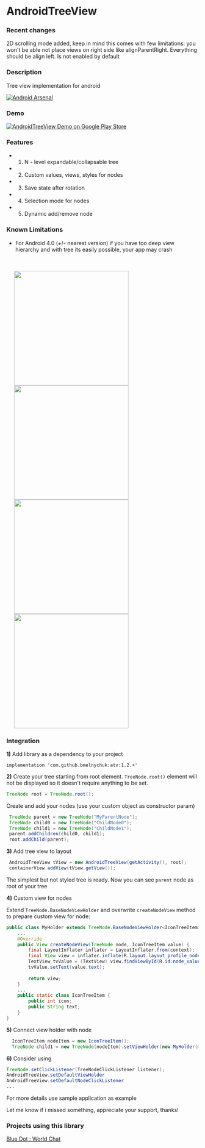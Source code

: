 AndroidTreeView
====================

### Recent changes


2D scrolling mode added, keep in mind this comes with few limitations: you won't be able not place views on right side like alignParentRight. Everything should be align left. Is not enabled by default


### Description

Tree view implementation for android

[![Android Arsenal](https://img.shields.io/badge/Android%20Arsenal-AndroidTreeView-brightgreen.svg?style=flat)](https://android-arsenal.com/details/1/1534)

### Demo

[![AndroidTreeView Demo on Google Play Store](http://style.anu.edu.au/_anu/images/icons/icon-google-play-small.png)](https://play.google.com/store/apps/details?id=com.unnamed.b.atv.demo)


### Features
+ 1. N - level expandable/collapsable tree
+ 2. Custom values, views, styles for nodes
+ 3. Save state after rotation
+ 4. Selection mode for nodes
+ 5. Dynamic add/remove node

### Known Limitations
+ For Android 4.0 (+/- nearest version) if you have too deep view hierarchy and with tree its easily possible, your app may crash

<br>
<br>

<img width='300' hspace='20' align='left' src='https://lh4.ggpht.com/xzkb3N58LH2Tsb_gGs0u3_x81VOLwlhcp-f4pz_sR_iR3vAKXfJoAcwBjN74LvzpVLE=h900-rw' />

<img width='300' hspace='20' src='https://lh5.ggpht.com/Ut6By_iUnkNfzIbaPBsc8hBeQeFj_2UXJh_1tfwDdlTAqGkhiR72A_AwQ0L0GH3OFag=h900-rw' />

<img width='300' hspace='20' src='https://www.dropbox.com/s/nc6q4jubaau0x5m/Screenshot_2015-02-15-23-16-56.png?dl=1' />
<img width='300' hspace='20' src='https://drive.google.com/uc?id=0B3hs6EXn55WUNzJmelk3cmRzcEE' />


### Integration

**1)** Add library as a dependency to your project 

```implementation 'com.github.bmelnychuk:atv:1.2.+'```

**2)** Create your tree starting from root element. ```TreeNode.root()``` element will not be displayed so it doesn't require anything to be set.
```java
TreeNode root = TreeNode.root();
```

Create and add your nodes (use your custom object as constructor param)
```java
 TreeNode parent = new TreeNode("MyParentNode");
 TreeNode child0 = new TreeNode("ChildNode0");
 TreeNode child1 = new TreeNode("ChildNode1");
 parent.addChildren(child0, child1);
 root.addChild(parent);
```

**3)** Add tree view to layout
```java 
 AndroidTreeView tView = new AndroidTreeView(getActivity(), root);
 containerView.addView(tView.getView());
``` 
The simplest but not styled tree is ready. Now you can see ```parent``` node as root of your tree

**4)** Custom view for nodes

Extend ```TreeNode.BaseNodeViewHolder``` and overwrite ```createNodeView``` method to prepare custom view for node:
```java
public class MyHolder extends TreeNode.BaseNodeViewHolder<IconTreeItem> {
    ...
    @Override
    public View createNodeView(TreeNode node, IconTreeItem value) {
        final LayoutInflater inflater = LayoutInflater.from(context);
        final View view = inflater.inflate(R.layout.layout_profile_node, null, false);
        TextView tvValue = (TextView) view.findViewById(R.id.node_value);
        tvValue.setText(value.text);
        
        return view;
    }
    ...
    public static class IconTreeItem {
        public int icon;
        public String text;
    }
}
```

**5)** Connect view holder with node 
```java 
  IconTreeItem nodeItem = new IconTreeItem();
  TreeNode child1 = new TreeNode(nodeItem).setViewHolder(new MyHolder(mContext));
```

**6)** Consider using 
```java 
TreeNode.setClickListener(TreeNodeClickListener listener);
AndroidTreeView.setDefaultViewHolder
AndroidTreeView.setDefaultNodeClickListener
...
```

For more details use sample application as example

Let me know if i missed something, appreciate your support, thanks!

### Projects using this library

[Blue Dot : World Chat](https://play.google.com/store/apps/details?id=com.commandapps.bluedot)
